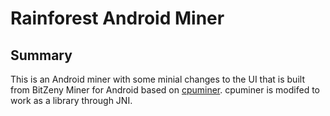 # Rainforest Android Miner

## Summary
This is an Android miner with some minial changes to the UI that is built from BitZeny Miner for Android based on [cpuminer](https://github.com/bitzeny/cpuminer). cpuminer is modifed to work as a library through JNI.
